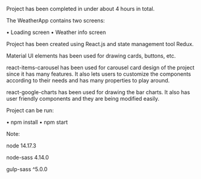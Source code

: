 
Project has been completed in under about 4 hours in total.

The WeatherApp contains two screens: 

• Loading screen 
• Weather info screen

Project has been created using React.js and state management tool Redux.

Material UI elements has been used for drawing cards, buttons, etc.

react-items-carousel has been used for carousel card design of the project since it has many features. It also lets users to customize the components according to their needs and has many properties to play around.

react-google-charts has been used for drawing the bar charts. It also has user friendly components and they are being modified easily.

Project can be run: 

• npm install
• npm start


Note:

node 14.17.3

node-sass 4.14.0

gulp-sass ^5.0.0

